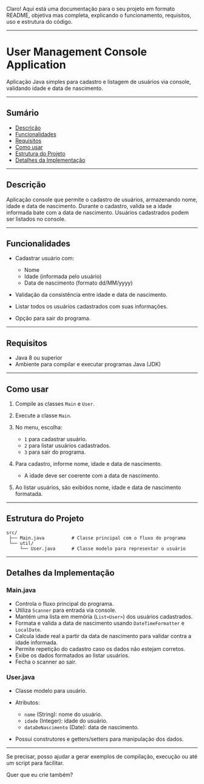 Claro! Aqui está uma documentação para o seu projeto em formato README, objetiva mas completa, explicando o funcionamento, requisitos, uso e estrutura do código.

---

# User Management Console Application

Aplicação Java simples para cadastro e listagem de usuários via console, validando idade e data de nascimento.

---

## Sumário

* [Descrição](#descrição)
* [Funcionalidades](#funcionalidades)
* [Requisitos](#requisitos)
* [Como usar](#como-usar)
* [Estrutura do Projeto](#estrutura-do-projeto)
* [Detalhes da Implementação](#detalhes-da-implementação)

---

## Descrição

Aplicação console que permite o cadastro de usuários, armazenando nome, idade e data de nascimento. Durante o cadastro, valida se a idade informada bate com a data de nascimento. Usuários cadastrados podem ser listados no console.

---

## Funcionalidades

* Cadastrar usuário com:

  * Nome
  * Idade (informada pelo usuário)
  * Data de nascimento (formato dd/MM/yyyy)
* Validação da consistência entre idade e data de nascimento.
* Listar todos os usuários cadastrados com suas informações.
* Opção para sair do programa.

---

## Requisitos

* Java 8 ou superior
* Ambiente para compilar e executar programas Java (JDK)

---

## Como usar

1. Compile as classes `Main` e `User`.
2. Execute a classe `Main`.
3. No menu, escolha:

   * `1` para cadastrar usuário.
   * `2` para listar usuários cadastrados.
   * `3` para sair do programa.
4. Para cadastro, informe nome, idade e data de nascimento.

   * A idade deve ser coerente com a data de nascimento.
5. Ao listar usuários, são exibidos nome, idade e data de nascimento formatada.

---

## Estrutura do Projeto

```
src/
 ├── Main.java          # Classe principal com o fluxo do programa
 └── util/
     └── User.java      # Classe modelo para representar o usuário
```

---

## Detalhes da Implementação

### Main.java

* Controla o fluxo principal do programa.
* Utiliza `Scanner` para entrada via console.
* Mantém uma lista em memória (`List<User>`) dos usuários cadastrados.
* Formata e valida a data de nascimento usando `DateTimeFormatter` e `LocalDate`.
* Calcula idade real a partir da data de nascimento para validar contra a idade informada.
* Permite repetição do cadastro caso os dados não estejam corretos.
* Exibe os dados formatados ao listar usuários.
* Fecha o scanner ao sair.

### User.java

* Classe modelo para usuário.
* Atributos:

  * `name` (String): nome do usuário.
  * `idade` (Integer): idade do usuário.
  * `dataDeNascimento` (Date): data de nascimento.
* Possui construtores e getters/setters para manipulação dos dados.

---

Se precisar, posso ajudar a gerar exemplos de compilação, execução ou até um script para facilitar.

Quer que eu crie também?
